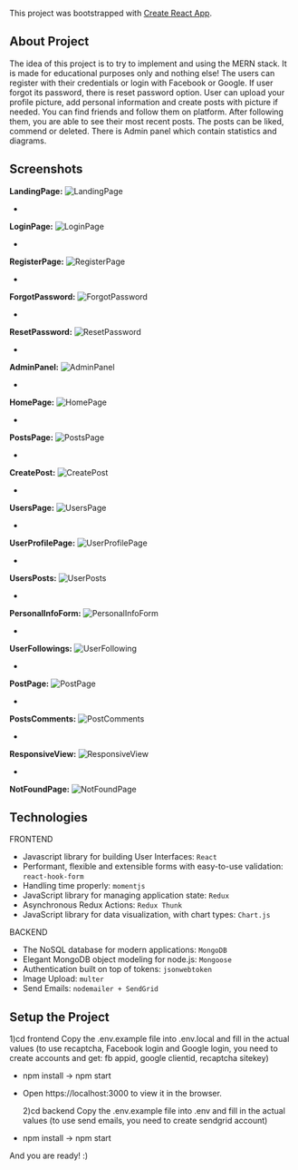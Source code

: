 This project was bootstrapped with [Create React App](https://github.com/facebook/create-react-app).

## About Project

The idea of this project is to try to implement and using the MERN stack. It is made for educational purposes only and nothing else!
The users can register with their credentials or login with Facebook or Google. If user forgot its password, there is reset password option. User can upload your profile picture, add personal information and create posts with picture if needed. You can find friends and follow them on platform. After following them, you are able to see their most recent posts. The posts can be liked, commend or deleted. There is Admin panel which contain statistics and diagrams.

## Screenshots

**LandingPage:**
![LandingPage](./frontend/src/screenshots/landingpage.png)

-

**LoginPage:**
![LoginPage](./frontend/src/screenshots/loginpage.png)

-

**RegisterPage:**
![RegisterPage](./frontend/src/screenshots/registerpage.png)

-

**ForgotPassword:**
![ForgotPassword](./frontend/src/screenshots/forgotpassword.png)

-

**ResetPassword:**
![ResetPassword](./frontend/src/screenshots/resetpassword.png)

-

**AdminPanel:**
![AdminPanel](./frontend/src/screenshots/adminpanel.png)

-

**HomePage:**
![HomePage](./frontend/src/screenshots/homepage.png)

-

**PostsPage:**
![PostsPage](./frontend/src/screenshots/postspage.png)

-

**CreatePost:**
![CreatePost](./frontend/src/screenshots/createpostpage.png)

-

**UsersPage:**
![UsersPage](./frontend/src/screenshots/userspage.png)

-

**UserProfilePage:**
![UserProfilePage](./frontend/src/screenshots/userprofilepage.png)

-

**UsersPosts:**
![UserPosts](./frontend/src/screenshots/userposts.png)

-

**PersonalInfoForm:**
![PersonalInfoForm](./frontend/src/screenshots/personalinfoform.png)

-

**UserFollowings:**
![UserFollowing](./frontend/src/screenshots/userfollowing.png)

-

**PostPage:**
![PostPage](./frontend/src/screenshots/postpage.png)

-

**PostsComments:**
![PostComments](./frontend/src/screenshots/postcomments.png)

-

**ResponsiveView:**
![ResponsiveView](./frontend/src/screenshots/responsiveview.png)

-

**NotFoundPage:**
![NotFoundPage](./frontend/src/screenshots/notfoundpage.png)

## Technologies

FRONTEND

- Javascript library for building User Interfaces: `React`
- Performant, flexible and extensible forms with easy-to-use validation: `react-hook-form`
- Handling time properly: `momentjs`
- JavaScript library for managing application state: `Redux`
- Asynchronous Redux Actions: `Redux Thunk`
- JavaScript library for data visualization, with chart types: `Chart.js`

BACKEND

- The NoSQL database for modern applications: `MongoDB`
- Elegant MongoDB object modeling for node.js: `Mongoose`
- Authentication built on top of tokens: `jsonwebtoken`
- Image Upload: `multer`
- Send Emails: `nodemailer + SendGrid`

## Setup the Project

1)cd frontend
Copy the .env.example file into .env.local and fill in the actual values (to use recaptcha, Facebook login and Google login, you need to create accounts and get: fb appid, google clientid, recaptcha sitekey)

- npm install -> npm start
- Open https://localhost:3000 to view it in the browser.

  2)cd backend
  Copy the .env.example file into .env and fill in the actual values (to use send emails, you need to create sendgrid account)

- npm install -> npm start

And you are ready! :)
